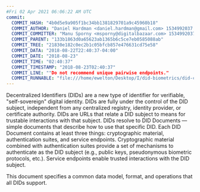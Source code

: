 ```yaml
---
#Fri 02 Apr 2021 06:06:22 AM UTC
commit:
  COMMIT_HASH: "4b0d5e9a905f1bc34bb1381829701a9c45960b18"
  COMMIT_AUTHOR: "Daniel Hardman <daniel.hardman@gmail.com> 1534992037 -0600"
  COMMIT_COMMITTER: "Manu Sporny <msporny@digitalbazaar.com> 1534992037 -0400"
  COMMIT_PARENT: "133b1863d0a65623ab1365b6c5ce7eb0585088ab"
  COMMIT_TREE: "21830e182c0ec2b1c05bfcb857e476631cd75e58"
  COMMIT_DATA: "2018-08-22T22:40:37-04:00"
  COMMIT_DATE: "2018-08-23"
  COMMIT_TIME: "02:40:37"
  COMMIT_TIMESTAMP: "2018-08-23T02:40:37"
  COMMIT_LINE: ""Do not recommend unique pairwise endpoints."
  COMMIT_RUNNABLE: "file:///home/ewelton/Desktop/I/did-biometrics/did-core-dataset/analysis/gitinfo/4b0d5e9a905f1bc34bb1381829701a9c45960b18/snapshot/index.html"
---
```


<section id="abstract">
<p>
Decentralized Identifiers (DIDs) are a new type of identifier for
verifiable, "self-sovereign" digital identity. DIDs are fully under the
control of the DID subject, independent from any centralized registry,
identity provider, or certificate authority. DIDs are URLs that relate
a DID subject to means for trustable interactions with that subject.
DIDs resolve to DID Documents — simple documents that describe how to
use that specific DID. Each DID Document contains at least three
things: cryptographic material, authentication suites, and service
endpoints. Cryptographic material combined with authentication suites
provide a set of mechanisms to authenticate as the DID subject (e.g.,
public keys, pseudonymous biometric protocols, etc.). Service endpoints
enable trusted interactions with the DID subject.
    </p>
<p>
This document specifies a common data model, format, and operations
that all DIDs support.
    </p>
</section>
